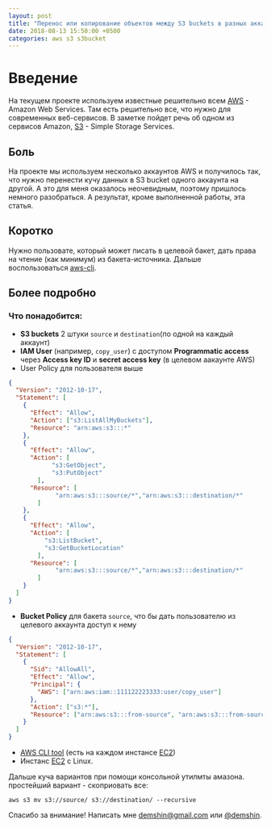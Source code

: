 ```yaml
---
layout: post
title: "Перенос или копирование объектов между S3 buckets в разных аккаунтах"
date: 2018-08-13 15:50:00 +0500
categories: aws s3 s3bucket
---
```


# Введение

На текущем проекте используем известные решительно всем [AWS](https://aws.amazon.com) - Amazon Web Services. Там есть решительно все, что нужно для современных веб-сервисов. В заметке пойдет речь об одном из сервисов Amazon, [S3](https://aws.amazon.com/s3) - Simple Storage Services.

## Боль

На проекте мы используем несколько аккаунтов AWS и получилось так, что нужно перенести кучу данных в S3 bucket одного аккаунта на другой. А это для меня оказалось неочевидным, поэтому пришлось немного разобраться. А результат, кроме выполненной работы, эта статья.

## Коротко

Нужно пользовате, который может писать в целевой бакет, дать права на чтение (как минимум) из бакета-источника. Дальше воспользоваться [aws-cli](https://aws.amazon.com/cli).

## Более подробно

### Что понадобится:

- **S3 buckets** 2 штуки `source` и `destination`(по одной на каждый аккаунт)
- **IAM User** (например, `copy_user`) с доступом **Programmatic access** через **Access key ID** и **secret access key** (в целевом аакаунте AWS)
- User Policy для пользователя выше

```json
{
  "Version": "2012-10-17",
  "Statement": [
    {
      "Effect": "Allow",
      "Action": ["s3:ListAllMyBuckets"],
      "Resource": "arn:aws:s3:::*"
    },
    {
      "Effect": "Allow",
      "Action": [
            "s3:GetObject",
            "s3:PutObject"
        ],
      "Resource": [
             "arn:aws:s3:::source/*","arn:aws:s3:::destination/*"
        ]
    },
    {
      "Effect": "Allow",
      "Action": [
          "s3:ListBucket",
          "s3:GetBucketLocation"
        ],
      "Resource": [
             "arn:aws:s3:::source/*","arn:aws:s3:::destination/*"
        ]
    }
  ]
}
```

- **Bucket Policy** для бакета `source`, что бы дать пользователю из целевого аккаунта доступ к нему

```json
{
  "Version": "2012-10-17",
  "Statement": [
    {
      "Sid": "AllowAll",
      "Effect": "Allow",
      "Principal": {
        "AWS": ["arn:aws:iam::111122223333:user/copy_user"]
      },
      "Action": ["s3:*"],
      "Resource": ["arn:aws:s3:::from-source", "arn:aws:s3:::from-source/*"]
    }
  ]
}
```

- [AWS CLI tool](https://aws.amazon.com/cli) (есть на каждом инстансе [EC2](https://aws.amazon.com/ec2‎))
- Инстанс [EC2](https://aws.amazon.com/ec2‎) c Linux.

Дальше куча вариантов при помощи консольной утилмты амазона. простейший вариант - скоприовать все:

`aws s3 mv s3://source/ s3://destination/ --recursive`

Спасибо за внимание! Написать мне demshin@gmail.com или [@demshin](https://t.me/demshin).
